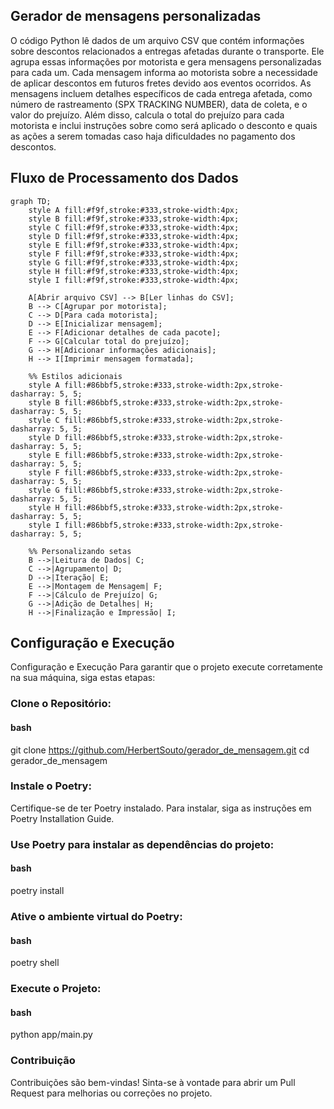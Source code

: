 ## Gerador de mensagens personalizadas

O código Python lê dados de um arquivo CSV que contém informações sobre descontos relacionados a entregas afetadas durante o transporte. Ele agrupa essas informações por motorista e gera mensagens personalizadas para cada um. Cada mensagem informa ao motorista sobre a necessidade de aplicar descontos em futuros fretes devido aos eventos ocorridos. As mensagens incluem detalhes específicos de cada entrega afetada, como número de rastreamento (SPX TRACKING NUMBER), data de coleta, e o valor do prejuízo. Além disso, calcula o total do prejuízo para cada motorista e inclui instruções sobre como será aplicado o desconto e quais as ações a serem tomadas caso haja dificuldades no pagamento dos descontos.

## Fluxo de Processamento dos Dados

```mermaid
graph TD;
    style A fill:#f9f,stroke:#333,stroke-width:4px;
    style B fill:#f9f,stroke:#333,stroke-width:4px;
    style C fill:#f9f,stroke:#333,stroke-width:4px;
    style D fill:#f9f,stroke:#333,stroke-width:4px;
    style E fill:#f9f,stroke:#333,stroke-width:4px;
    style F fill:#f9f,stroke:#333,stroke-width:4px;
    style G fill:#f9f,stroke:#333,stroke-width:4px;
    style H fill:#f9f,stroke:#333,stroke-width:4px;
    style I fill:#f9f,stroke:#333,stroke-width:4px;

    A[Abrir arquivo CSV] --> B[Ler linhas do CSV];
    B --> C[Agrupar por motorista];
    C --> D[Para cada motorista];
    D --> E[Inicializar mensagem];
    E --> F[Adicionar detalhes de cada pacote];
    F --> G[Calcular total do prejuízo];
    G --> H[Adicionar informações adicionais];
    H --> I[Imprimir mensagem formatada];

    %% Estilos adicionais
    style A fill:#86bbf5,stroke:#333,stroke-width:2px,stroke-dasharray: 5, 5;
    style B fill:#86bbf5,stroke:#333,stroke-width:2px,stroke-dasharray: 5, 5;
    style C fill:#86bbf5,stroke:#333,stroke-width:2px,stroke-dasharray: 5, 5;
    style D fill:#86bbf5,stroke:#333,stroke-width:2px,stroke-dasharray: 5, 5;
    style E fill:#86bbf5,stroke:#333,stroke-width:2px,stroke-dasharray: 5, 5;
    style F fill:#86bbf5,stroke:#333,stroke-width:2px,stroke-dasharray: 5, 5;
    style G fill:#86bbf5,stroke:#333,stroke-width:2px,stroke-dasharray: 5, 5;
    style H fill:#86bbf5,stroke:#333,stroke-width:2px,stroke-dasharray: 5, 5;
    style I fill:#86bbf5,stroke:#333,stroke-width:2px,stroke-dasharray: 5, 5;

    %% Personalizando setas
    B -->|Leitura de Dados| C;
    C -->|Agrupamento| D;
    D -->|Iteração| E;
    E -->|Montagem de Mensagem| F;
    F -->|Cálculo de Prejuízo| G;
    G -->|Adição de Detalhes| H;
    H -->|Finalização e Impressão| I;
```



## Configuração e Execução
Configuração e Execução
Para garantir que o projeto execute corretamente na sua máquina, siga estas etapas:

### Clone o Repositório:
#### bash
git clone https://github.com/HerbertSouto/gerador_de_mensagem.git
cd gerador_de_mensagem

### Instale o Poetry:
Certifique-se de ter Poetry instalado. Para instalar, siga as instruções em Poetry Installation Guide.

### Use Poetry para instalar as dependências do projeto:
#### bash
poetry install

### Ative o ambiente virtual do Poetry:
#### bash
poetry shell

### Execute o Projeto:
#### bash
python app/main.py

### Contribuição
Contribuições são bem-vindas! Sinta-se à vontade para abrir um Pull Request para melhorias ou correções no projeto.
